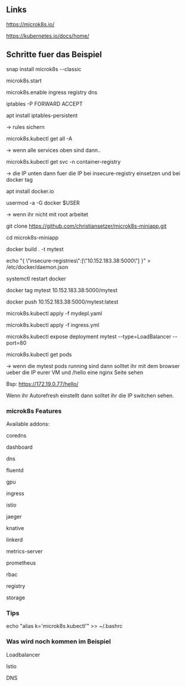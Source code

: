 ## Links
https://microk8s.io/

https://kubernetes.io/docs/home/

## Schritte fuer das Beispiel

snap install microk8s --classic

microk8s.start

microk8s.enable ingress registry dns

iptables -P FORWARD ACCEPT

apt install iptables-persistent

-> rules sichern

microk8s.kubectl get all -A

-> wenn alle services oben sind dann..

microk8s.kubectl get svc -n container-registry

-> die IP unten dann fuer die IP bei insecure-registry einsetzen und bei docker tag

apt install docker.io

usermod -a -G docker $USER

-> wenn ihr nicht mit root arbeitet 

git clone https://github.com/christiansetzer/microk8s-miniapp.git  
 
cd microk8s-miniapp

docker build . -t mytest

echo "{ \\"insecure-registries\\":[\\"10.152.183.38:5000\\"] }" > /etc/docker/daemon.json

systemctl restart docker

docker tag mytest 10.152.183.38:5000/mytest

docker push 10.152.183.38:5000/mytest:latest

microk8s.kubectl apply -f mydepl.yaml

microk8s.kubectl apply -f ingress.yml

microk8s.kubectl expose deployment mytest --type=LoadBalancer --port=80

microk8s.kubectl get pods

-> wenn die mytest pods running sind dann solltet ihr mit dem browser ueber die IP eurer VM und /hello eine nginx Seite sehen

Bsp: https://172.19.0.77/hello/

Wenn ihr Autorefresh einstellt dann solltet ihr die IP switchen sehen.

### microk8s Features
Available addons:

  coredns
  
  dashboard
  
  dns
  
  fluentd
  
  gpu
  
  ingress
  
  istio
  
  jaeger
  
  knative
  
  linkerd
  
  metrics-server
  
  prometheus
  
  rbac
  
  registry
  
  storage
  

### Tips 
echo "alias k='microk8s.kubectl'" >> ~/.bashrc

### Was wird noch kommen im Beispiel
Loadbalancer

Istio

DNS
